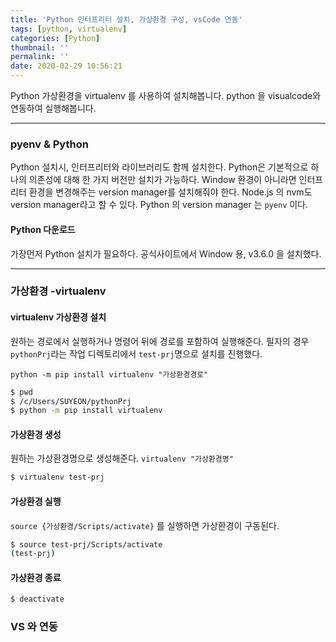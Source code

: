 ```yaml
---
title: 'Python 인터프리터 설치, 가상환경 구성, vsCode 연동'
tags: [python, virtualenv]
categories: [Python]
thumbnail: ''
permalink: ''
date: 2020-02-29 10:56:21
---
```


Python 가상환경을 virtualenv 를 사용하여 설치해봅니다.
python 을 visualcode와 연동하여 실행해봅니다.
<!-- excerpt -->
<!-- toc -->

---

### pyenv & Python
Python 설치시, 인터프리터와 라이브러리도 함께 설치한다.
Python은 기본적으로 하나의 의존성에 대해 한 가지 버전만 설치가 가능하다.
Window 환경이 아니라면 인터프리터 환경을 변경해주는 version manager를 설치해줘야 한다. Node.js 의 nvm도 version manager라고 할 수 있다.
Python 의 version manager 는 `pyenv` 이다.

#### Python 다운로드
가장먼저 Python 설치가 필요하다.
공식사이트에서 Window 용, v3.6.0 을 설치했다.

---

### 가상환경 -virtualenv
#### virtualenv 가상환경 설치
원하는 경로에서 실행하거나 명령어 뒤에 경로를 포함하여 실행해준다. 
필자의 경우 `pythonPrj`라는 작업 디렉토리에서 `test-prj`명으로 설치를 진행했다.

`python -m pip install virtualenv "가상환경경로"`

```bash
$ pwd
$ /c/Users/SUYEON/pythonPrj
$ python -m pip install virtualenv
```

#### 가상환경 생성
원하는 가상환경명으로 생성해준다.
`virtualenv "가상환경명"`

```bash
$ virtualenv test-prj
```

#### 가상환경 실행
`source {가상환경/Scripts/activate}` 를 실행하면 가상환경이 구동된다.

```bash
$ source test-prj/Scripts/activate
(test-prj)
```
#### 가상환경 종료
```bash
$ deactivate
```

### VS 와 연동
